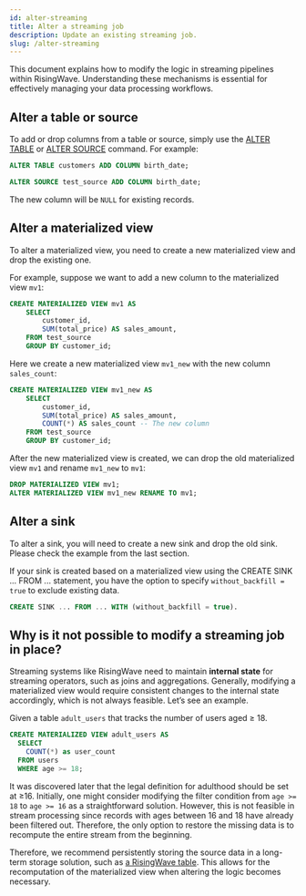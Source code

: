 ```yaml
---
id: alter-streaming
title: Alter a streaming job
description: Update an existing streaming job.
slug: /alter-streaming
---
```

<head>
  <link rel="canonical" href="https://docs.risingwave.com/docs/current/alter-streaming/" />
</head>

This document explains how to modify the logic in streaming pipelines within RisingWave. Understanding these mechanisms is essential for effectively managing your data processing workflows.


## Alter a table or source

To add or drop columns from a table or source, simply use the [ALTER TABLE](https://docs.risingwave.com/docs/dev/sql-alter-table/) or [ALTER SOURCE](https://docs.risingwave.com/docs/dev/sql-alter-source/) command. For example:

```sql
ALTER TABLE customers ADD COLUMN birth_date;

ALTER SOURCE test_source ADD COLUMN birth_date;
```

The new column will be `NULL` for existing records. 

## Alter a materialized view

To alter a materialized view, you need to create a new materialized view and drop the existing one. 

For example, suppose we want to add a new column to the materialized view `mv1`:
    
```sql
CREATE MATERIALIZED VIEW mv1 AS
    SELECT
        customer_id,
        SUM(total_price) AS sales_amount,
    FROM test_source
    GROUP BY customer_id;
```

Here we create a new materialized view `mv1_new` with the new column `sales_count`:
    
```sql
CREATE MATERIALIZED VIEW mv1_new AS
    SELECT
        customer_id,
        SUM(total_price) AS sales_amount,
        COUNT(*) AS sales_count -- The new column
    FROM test_source
    GROUP BY customer_id;
```

After the new materialized view is created, we can drop the old materialized view `mv1` and rename `mv1_new` to `mv1`:

```sql
DROP MATERIALIZED VIEW mv1;
ALTER MATERIALIZED VIEW mv1_new RENAME TO mv1;
```

## Alter a sink

To alter a sink, you will need to create a new sink and drop the old sink. Please check the example from the last section.

If your sink is created based on a materialized view using the CREATE SINK ... FROM ... statement, you have the option to specify `without_backfill = true` to exclude existing data.

```sql
CREATE SINK ... FROM ... WITH (without_backfill = true).
```

## Why is it not possible to modify a streaming job in place?

Streaming systems like RisingWave need to maintain **internal state** for streaming operators, such as joins and aggregations. Generally, modifying a materialized view would require consistent changes to the internal state accordingly, which is not always feasible. Let’s see an example.

Given a table `adult_users` that tracks the number of users aged ≥ 18. 

```sql
CREATE MATERIALIZED VIEW adult_users AS
  SELECT
    COUNT(*) as user_count
  FROM users
  WHERE age >= 18;
```

It was discovered later that the legal definition for adulthood should be set at ≥16. Initially, one might consider modifying the filter condition from `age >= 18` to `age >= 16` as a straightforward solution. However, this is not feasible in stream processing since records with ages between 16 and 18 have already been filtered out. Therefore, the only option to restore the missing data is to recompute the entire stream from the beginning.

Therefore, we recommend persistently storing the source data in a long-term storage solution, such as [a RisingWave table](/sql/commands/sql-create-table/). This allows for the recomputation of the materialized view when altering the logic becomes necessary.

